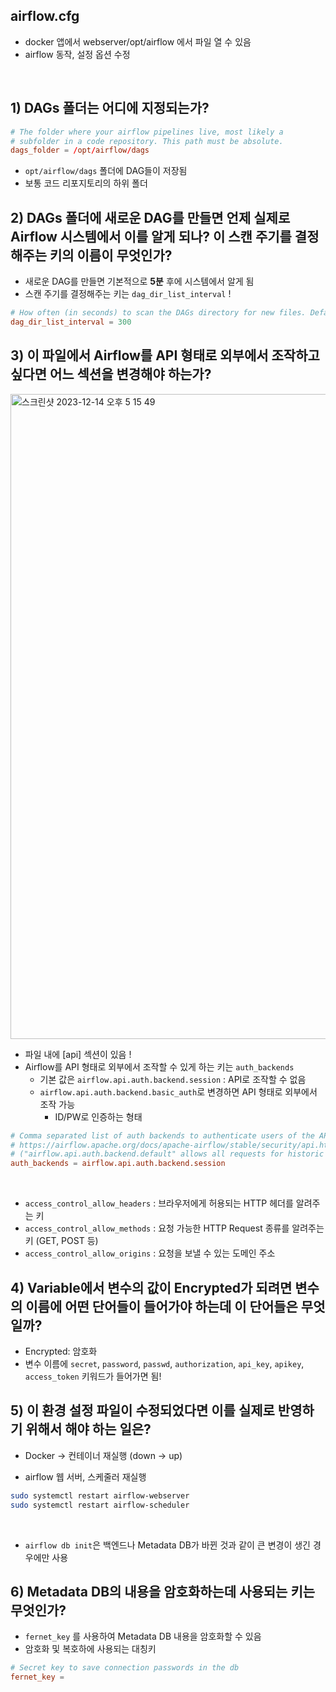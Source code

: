 ## airflow.cfg

- docker 앱에서 webserver/opt/airflow 에서 파일 열 수 있음
- airflow 동작, 설정 옵션 수정 

<br>

## 1) DAGs 폴더는 어디에 지정되는가?

```conf
# The folder where your airflow pipelines live, most likely a
# subfolder in a code repository. This path must be absolute.
dags_folder = /opt/airflow/dags
```

- `opt/airflow/dags` 폴더에 DAG들이 저장됨
- 보통 코드 리포지토리의 하위 폴더


## 2) DAGs 폴더에 새로운 DAG를 만들면 언제 실제로 Airflow 시스템에서 이를 알게 되나? 이 스캔 주기를 결정해주는 키의 이름이 무엇인가?

- 새로운 DAG를 만들면 기본적으로 **5분** 후에 시스템에서 알게 됨
- 스캔 주기를 결정해주는 키는 `dag_dir_list_interval` !

```conf
# How often (in seconds) to scan the DAGs directory for new files. Default to 5 minutes.
dag_dir_list_interval = 300
```


## 3) 이 파일에서 Airflow를 API 형태로 외부에서 조작하고 싶다면 어느 섹션을 변경해야 하는가?

<img width="1032" alt="스크린샷 2023-12-14 오후 5 15 49" src="https://github.com/bokyung124/AWS_Exercise/assets/53086873/4a58b143-344f-4bc3-9f15-f5446e395901">

- 파일 내에 [api] 섹션이 있음 !
- Airflow를 API 형태로 외부에서 조작할 수 있게 하는 키는 `auth_backends`
    - 기본 값은 `airflow.api.auth.backend.session` : API로 조작할 수 없음
    - `airflow.api.auth.backend.basic_auth`로 변경하면 API 형태로 외부에서 조작 가능
        - ID/PW로 인증하는 형태

```conf
# Comma separated list of auth backends to authenticate users of the API. See
# https://airflow.apache.org/docs/apache-airflow/stable/security/api.html for possible values.
# ("airflow.api.auth.backend.default" allows all requests for historic reasons)
auth_backends = airflow.api.auth.backend.session
```

<br>

- `access_control_allow_headers` : 브라우저에게 허용되는 HTTP 헤더를 알려주는 키
- `access_control_allow_methods` : 요청 가능한 HTTP Request 종류를 알려주는 키 (GET, POST 등)
- `access_control_allow_origins` : 요청을 보낼 수 있는 도메인 주소


## 4) Variable에서 변수의 값이 Encrypted가 되려면 변수의 이름에 어떤 단어들이 들어가야 하는데 이 단어들은 무엇일까?

- Encrypted: 암호화
- 변수 이름에 `secret`, `password`, `passwd`, `authorization`, `api_key`, `apikey`, `access_token` 키워드가 들어가면 됨!


## 5) 이 환경 설정 파일이 수정되었다면 이를 실제로 반영하기 위해서 해야 하는 일은?

- Docker -> 컨테이너 재실행 (down -> up)

- airflow 웹 서버, 스케줄러 재실행

```bash
sudo systemctl restart airflow-webserver
sudo systemctl restart airflow-scheduler
```

<br>

- `airflow db init`은 백엔드나 Metadata DB가 바뀐 것과 같이 큰 변경이 생긴 경우에만 사용


## 6) Metadata DB의 내용을 암호화하는데 사용되는 키는 무엇인가?

- `fernet_key` 를 사용하여 Metadata DB 내용을 암호화할 수 있음
- 암호화 및 복호하에 사용되는 대칭키

```conf
# Secret key to save connection passwords in the db
fernet_key = 
```